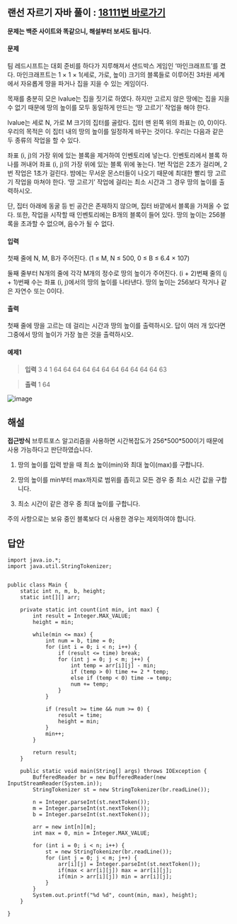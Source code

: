 ## 랜선 자르기 자바 풀이 : [18111번 바로가기](https://www.acmicpc.net/problem/18111)

**문제는 백준 사이트와 똑같으니, 해설부터 보셔도 됩니다.**

#### 문제
팀 레드시프트는 대회 준비를 하다가 지루해져서 샌드박스 게임인 ‘마인크래프트’를 켰다. 마인크래프트는 1 × 1 × 1(세로, 가로, 높이) 크기의 블록들로 이루어진 3차원 세계에서 자유롭게 땅을 파거나 집을 지을 수 있는 게임이다.

목재를 충분히 모은 lvalue는 집을 짓기로 하였다. 하지만 고르지 않은 땅에는 집을 지을 수 없기 때문에 땅의 높이를 모두 동일하게 만드는 ‘땅 고르기’ 작업을 해야 한다.

lvalue는 세로 N, 가로 M 크기의 집터를 골랐다. 집터 맨 왼쪽 위의 좌표는 (0, 0)이다. 우리의 목적은 이 집터 내의 땅의 높이를 일정하게 바꾸는 것이다. 우리는 다음과 같은 두 종류의 작업을 할 수 있다.

좌표 (i, j)의 가장 위에 있는 블록을 제거하여 인벤토리에 넣는다.
인벤토리에서 블록 하나를 꺼내어 좌표 (i, j)의 가장 위에 있는 블록 위에 놓는다.
1번 작업은 2초가 걸리며, 2번 작업은 1초가 걸린다. 밤에는 무서운 몬스터들이 나오기 때문에 최대한 빨리 땅 고르기 작업을 마쳐야 한다. ‘땅 고르기’ 작업에 걸리는 최소 시간과 그 경우 땅의 높이를 출력하시오.

단, 집터 아래에 동굴 등 빈 공간은 존재하지 않으며, 집터 바깥에서 블록을 가져올 수 없다. 또한, 작업을 시작할 때 인벤토리에는 B개의 블록이 들어 있다. 땅의 높이는 256블록을 초과할 수 없으며, 음수가 될 수 없다.

#### 입력
첫째 줄에 N, M, B가 주어진다. (1 ≤ M, N ≤ 500, 0 ≤ B ≤ 6.4 × 107)

둘째 줄부터 N개의 줄에 각각 M개의 정수로 땅의 높이가 주어진다. (i + 2)번째 줄의 (j + 1)번째 수는 좌표 (i, j)에서의 땅의 높이를 나타낸다. 땅의 높이는 256보다 작거나 같은 자연수 또는 0이다.

#### 출력
첫째 줄에 땅을 고르는 데 걸리는 시간과 땅의 높이를 출력하시오. 답이 여러 개 있다면 그중에서 땅의 높이가 가장 높은 것을 출력하시오.

#### 예제1
> **입력**
3 4 1
64 64 64 64
64 64 64 64
64 64 64 63

> **출력**
1 64

![image](https://github.com/Pyeongtaek-Algorithm-Study/Baekjoon/assets/154980427/cca645e3-b011-4517-97c9-6b37c5c9e1fa)


## 해설

**접근방식**
브루트포스 알고리즘을 사용하면 시간복잡도가 256\*500\*500이기 때문에 사용 가능하다고 판단하였습니다.

1. 땅의 높이를 입력 받을 때 최소 높이(min)와 최대 높이(max)를 구합니다.

2. 땅의 높이를 min부터 max까지로 범위를 좁히고 모든 경우 중 최소 시간 값을 구합니다.

3. 최소 시간이 같은 경우 중 최대 높이를 구합니다.

주의 사항으로는 보유 중인 블록보다 더 사용한 경우는 제외하여야 합니다.

## 답안
```
import java.io.*;
import java.util.StringTokenizer;


public class Main {
	static int n, m, b, height;
	static int[][] arr;
	
	private static int count(int min, int max) {
		int result = Integer.MAX_VALUE;
		height = min;
		
		while(min <= max) {
			int num = b, time = 0;
			for (int i = 0; i < n; i++) {
				if (result <= time) break;
				for (int j = 0; j < m; j++) {
					int temp = arr[i][j] - min;
					if (temp > 0) time += 2 * temp;
					else if (temp < 0) time -= temp;
					num += temp;
				}
			}
			
			if (result >= time && num >= 0) {
				result = time;
				height = min;
			}
			min++;
		}
		
		return result;
	}
	
	public static void main(String[] args) throws IOException {
		BufferedReader br = new BufferedReader(new InputStreamReader(System.in));
		StringTokenizer st = new StringTokenizer(br.readLine());
		
		n = Integer.parseInt(st.nextToken());
		m = Integer.parseInt(st.nextToken());
		b = Integer.parseInt(st.nextToken());
		
		arr = new int[n][m];
		int max = 0, min = Integer.MAX_VALUE;
		
		for (int i = 0; i < n; i++) {
			st = new StringTokenizer(br.readLine());
			for (int j = 0; j < m; j++) {
				arr[i][j] = Integer.parseInt(st.nextToken());
				if(max < arr[i][j]) max = arr[i][j];
				if(min > arr[i][j]) min = arr[i][j];
			}
		}
		System.out.printf("%d %d", count(min, max), height);
	}
	
}
```
